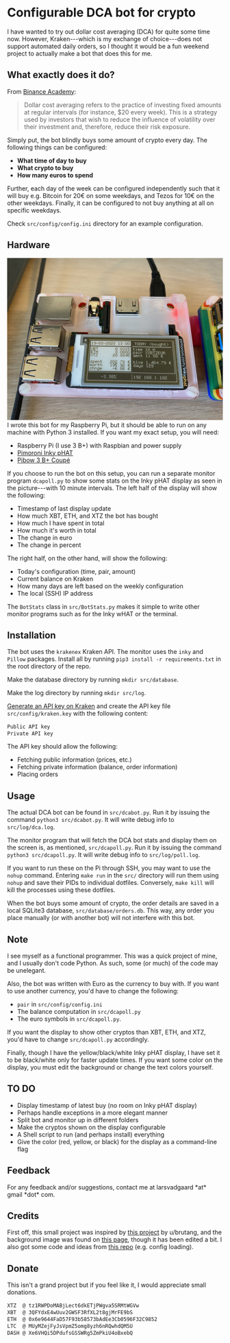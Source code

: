 
# Configurable DCA bot for crypto
I have wanted to try out dollar cost averaging (DCA) for quite some time now. However, Kraken---which is my exchange of choice---does not support automated daily orders, so I thought it would be a fun weekend project to actually make a bot that does this for me.

## What exactly does it do?
From [Binance Academy](https://www.binance.vision/glossary/dollar-cost-averaging):
>Dollar cost averaging refers to the practice of investing fixed amounts at regular intervals (for instance, $20 every week). This is a strategy used by investors that wish to reduce the influence of volatility over their investment and, therefore, reduce their risk exposure.

Simply put, the bot blindly buys some amount of crypto every day. The following things can be configured:
* **What time of day to buy**
* **What crypto to buy**
* **How many euros to spend**

Further, each day of the week can be configured independently such that it will buy e.g. Bitcoin for 20€ on some weekdays, and Tezos for 10€ on the other weekdays. Finally, it can be configured to not buy anything at all on specific weekdays.

Check `src/config/config.ini` directory for an example configuration.

## Hardware
![My RPi setup](https://raw.githubusercontent.com/LarsVadgaard/DCABot/master/images/setup1.jpg)
I wrote this bot for my Raspberry Pi, but it should be able to run on any machine with Python 3 installed. If you want my exact setup, you will need:
* Raspberry Pi (I use 3 B+) with Raspbian and power supply
* [Pimoroni Inky pHAT](https://shop.pimoroni.com/products/inky-phat?variant=12549254905939)
* [Pibow 3 B+ Coupé](https://shop.pimoroni.com/products/pibow-coupe-for-raspberry-pi-3-b-plus?variant=2601027993610)

If you choose to run the bot on this setup, you can run a separate monitor program `dcapoll.py` to show some stats on the Inky pHAT display as seen in the picture---with 10 minute intervals. The left half of the display will show the following:
* Timestamp of last display update
* How much XBT, ETH, and XTZ the bot has bought
* How much I have spent in total
* How much it's worth in total
* The change in euro
* The change in percent

The right half, on the other hand, will show the following:
* Today's configuration (time, pair, amount)
* Current balance on Kraken
* How many days are left based on the weekly configuration
* The local (SSH) IP address

The `BotStats` class in `src/BotStats.py` makes it simple to write other monitor programs such as for the Inky wHAT or the terminal.

## Installation
The bot uses the `krakenex` Kraken API. The monitor uses the `inky` and `Pillow` packages. Install all by running `pip3 install -r requirements.txt` in the root directory of the repo.

Make the database directory by running `mkdir src/database`.

Make the log directory by running `mkdir src/log`.

[Generate an API key on Kraken](https://support.kraken.com/hc/en-us/articles/360022839451-Generate-API-Keys) and create the API key file ```src/config/kraken.key``` with the following content:
```
Public API key
Private API key
```
The API key should allow the following:
* Fetching public information (prices, etc.)
* Fetching private information (balance, order information)
* Placing orders

## Usage
The actual DCA bot can be found in `src/dcabot.py`. Run it by issuing the command `python3 src/dcabot.py`. It will write debug info to `src/log/dca.log`.

The monitor program that will fetch the DCA bot stats and display them on the screen is, as mentioned, `src/dcapoll.py`. Run it by issuing the command ```python3 src/dcapoll.py```. It will write debug info to `src/log/poll.log`.

If you want to run these on the Pi through SSH, you may want to use the ```nohup``` command. Entering `make run` in the `src/` directory will run them using `nohup` and save their PIDs to individual dotfiles. Conversely, `make kill` will kill the processes using these dotfiles.

When the bot buys some amount of crypto, the order details are saved in a local SQLite3 database, `src/database/orders.db`. This way, any order you place manually (or with another bot) will not interfere with this bot.

## Note
I see myself as a functional programmer. This was a quick project of mine, and I usually don't code Python. As such, some (or much) of the code may be unelegant.

Also, the bot was written with Euro as the currency to buy with. If you want to use another currency, you'd have to change the following:
* `pair` in `src/config/config.ini`
* The balance computation in `src/dcapoll.py`
* The euro symbols in `src/dcapoll.py`.

If you want the display to show other cryptos than XBT, ETH, and XTZ, you'd have to change `src/dcapoll.py` accordingly.

Finally, though I have the yellow/black/white Inky pHAT display, I have set it to be black/white only for faster update times. If you want some color on the display, you must edit the background or change the text colors yourself.

## TO DO
* Display timestamp of latest buy (no room on Inky pHAT display)
* Perhaps handle exceptions in a more elegant manner
* Split bot and monitor up in different folders
* Make the cryptos shown on the display configurable
* A Shell script to run (and perhaps install) everything
* Give the color (red, yellow, or black) for the display as a command-line flag

## Feedback
For any feedback and/or suggestions, contact me at larsvadgaard \*at\* gmail \*dot\* com.

## Credits
First off, this small project was inspired by [this project](https://www.reddit.com/r/CryptoCurrency/comments/d737wg/i_set_up_a_raspberry_pi_trading_bot_with_an_eink/) by u/brutang, and the background image was found on [this page](https://www.electromaker.io/project/view/taking-the-raspberry-pi-inky-phat-to-the-next-level), though it has been edited a bit. I also got some code and ideas from [this repo](https://github.com/Dodo33/btfd-bitcoin-bot) (e.g. config loading).

## Donate
This isn't a grand project but if you feel like it, I would appreciate small donations.
```
XTZ  @ tz1RWPDoMABjLect6dkETjPWgva5SRMtWGVw
XBT  @ 3QFYdxE4wUuv2GWSF3RfXL2t8gjMrFE9bS
ETH  @ 0x6e9644FaD57F93b58573bAdEe3Cb0596F32C9852
LTC  @ MUyMZejFyJsVpmZ5omg8yzh6nRQwhdQM5U
DASH @ Xe6VHQi5DPdufsGSSWRg5ZmPkiU4oBxebQ
```
